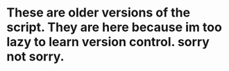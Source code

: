 # These are older versions of the script. They are here because im too lazy to learn version control. sorry not sorry. 
